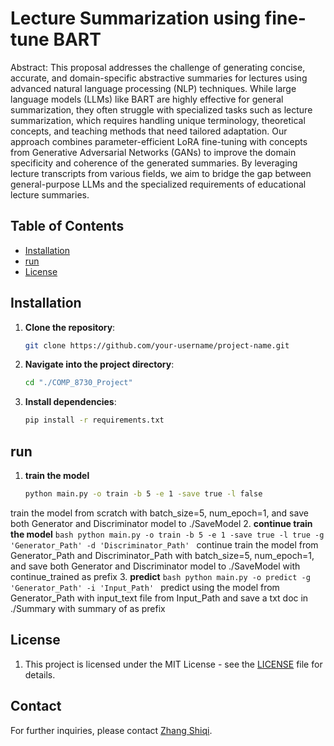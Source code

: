 # Lecture Summarization using fine-tune BART
Abstract:
This proposal addresses the challenge of generating concise, accurate, and domain-specific abstractive summaries for lectures using advanced natural language processing (NLP) techniques. While large language models (LLMs) like BART are highly effective for general summarization, they often struggle with specialized tasks such as lecture summarization, which requires handling unique terminology, theoretical concepts, and teaching methods that need tailored adaptation. Our approach combines parameter-efficient LoRA fine-tuning with concepts from Generative Adversarial Networks (GANs) to improve the domain specificity and coherence of the generated summaries. By leveraging lecture transcripts from various fields, we aim to bridge the gap between general-purpose LLMs and the specialized requirements of educational lecture summaries.
## Table of Contents
- [Installation](#installation)
- [run](#run)
- [License](#license)

## Installation
1. **Clone the repository**:
    ```bash
    git clone https://github.com/your-username/project-name.git
    ```
2. **Navigate into the project directory**:
    ```bash
    cd "./COMP_8730_Project"
    ```
3. **Install dependencies**:
    ```bash
    pip install -r requirements.txt
    ```
   
## run
1. **train the model**
    ```bash
    python main.py -o train -b 5 -e 1 -save true -l false
    ```
  train the model from scratch with batch_size=5, num_epoch=1, and save both Generator and Discriminator model to ./SaveModel
2. **continue train the model**
    ```bash
    python main.py -o train -b 5 -e 1 -save true -l true -g 'Generator_Path' -d 'Discriminator_Path'
    ```
    continue train the model from Generator_Path and Discriminator_Path with batch_size=5, num_epoch=1, and save both Generator and Discriminator model to     ./SaveModel with continue_trained as prefix
3. **predict**
    ```bash
    python main.py -o predict -g 'Generator_Path' -i 'Input_Path'
    ```
    predict using the model from Generator_Path with input_text file from Input_Path and save a txt doc in ./Summary with summary of as prefix
## License
1. This project is licensed under the MIT License - see the [LICENSE](LICENSE) file for details.

## Contact
For further inquiries, please contact [Zhang Shiqi](ZHANG3T3@uwindsor.ca).
